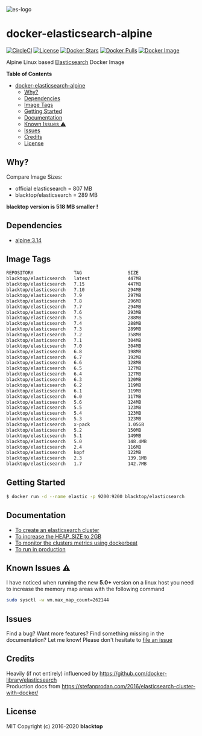 ![es-logo](https://raw.githubusercontent.com/blacktop/docker-elasticsearch-alpine/master/es-logo.png)

# docker-elasticsearch-alpine

[![CircleCI](https://circleci.com/gh/blacktop/docker-elasticsearch-alpine.png?style=shield)](https://circleci.com/gh/blacktop/docker-elasticsearch-alpine) [![License](http://img.shields.io/:license-mit-blue.svg)](http://doge.mit-license.org) [![Docker Stars](https://img.shields.io/docker/stars/blacktop/elasticsearch.svg)](https://hub.docker.com/r/blacktop/elasticsearch/) [![Docker Pulls](https://img.shields.io/docker/pulls/blacktop/elasticsearch.svg)](https://hub.docker.com/r/blacktop/elasticsearch/) [![Docker Image](https://img.shields.io/badge/docker%20image-447MB-blue.svg)](https://hub.docker.com/r/blacktop/elasticsearch/)

Alpine Linux based [Elasticsearch](https://www.elastic.co/products/elasticsearch) Docker Image

**Table of Contents**

- [docker-elasticsearch-alpine](#docker-elasticsearch-alpine)
  - [Why?](#why)
  - [Dependencies](#dependencies)
  - [Image Tags](#image-tags)
  - [Getting Started](#getting-started)
  - [Documentation](#documentation)
  - [Known Issues :warning:](#known-issues-warning)
  - [Issues](#issues)
  - [Credits](#credits)
  - [License](#license)

## Why?

Compare Image Sizes:

* official elasticsearch = 807 MB
* blacktop/elasticsearch = 289 MB

**blacktop version is 518 MB smaller !**

## Dependencies

* [alpine:3.14](https://hub.docker.com/_/alpine/)

## Image Tags

``` bash
REPOSITORY               TAG                 SIZE
blacktop/elasticsearch   latest              447MB
blacktop/elasticsearch   7.15                447MB
blacktop/elasticsearch   7.10                294MB
blacktop/elasticsearch   7.9                 297MB
blacktop/elasticsearch   7.8                 296MB
blacktop/elasticsearch   7.7                 294MB
blacktop/elasticsearch   7.6                 293MB
blacktop/elasticsearch   7.5                 288MB
blacktop/elasticsearch   7.4                 288MB
blacktop/elasticsearch   7.3                 289MB
blacktop/elasticsearch   7.2                 358MB
blacktop/elasticsearch   7.1                 304MB
blacktop/elasticsearch   7.0                 304MB
blacktop/elasticsearch   6.8                 198MB
blacktop/elasticsearch   6.7                 192MB
blacktop/elasticsearch   6.6                 128MB
blacktop/elasticsearch   6.5                 127MB
blacktop/elasticsearch   6.4                 127MB
blacktop/elasticsearch   6.3                 120MB
blacktop/elasticsearch   6.2                 119MB
blacktop/elasticsearch   6.1                 119MB
blacktop/elasticsearch   6.0                 117MB
blacktop/elasticsearch   5.6                 124MB
blacktop/elasticsearch   5.5                 123MB
blacktop/elasticsearch   5.4                 123MB
blacktop/elasticsearch   5.3                 123MB
blacktop/elasticsearch   x-pack              1.05GB
blacktop/elasticsearch   5.2                 150MB
blacktop/elasticsearch   5.1                 149MB
blacktop/elasticsearch   5.0                 148.4MB
blacktop/elasticsearch   2.4                 116MB
blacktop/elasticsearch   kopf                122MB
blacktop/elasticsearch   2.3                 139.1MB
blacktop/elasticsearch   1.7                 142.7MB
```

## Getting Started

``` bash
$ docker run -d --name elastic -p 9200:9200 blacktop/elasticsearch
```

## Documentation

* [To create an elasticsearch cluster](docs/create.md)
* [To increase the HEAP_SIZE to 2GB](docs/options.md)
* [To monitor the clusters metrics using dockerbeat](docs/dockerbeat.md)
* [To run in production](docs/production.md)

## Known Issues :warning:

I have noticed when running the new **5.0+** version on a linux host you need to increase the memory map areas with the following command

``` bash
sudo sysctl -w vm.max_map_count=262144
```

## Issues

Find a bug? Want more features? Find something missing in the documentation? Let me know! Please don't hesitate to [file an issue](https://github.com/blacktop/docker-elasticsearch-alpine/issues/new)

## Credits

Heavily (if not entirely) influenced by https://github.com/docker-library/elasticsearch<br> Production docs from https://stefanprodan.com/2016/elasticsearch-cluster-with-docker/

## License

MIT Copyright (c) 2016-2020 **blacktop**

